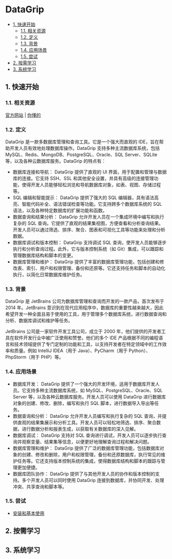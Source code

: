 # DataGrip<!-- omit in toc -->

- [1. 快速开始](#1-快速开始)
  - [1.1. 相关资源](#11-相关资源)
  - [1.2. 定义](#12-定义)
  - [1.3. 背景](#13-背景)
  - [1.4. 应用场景](#14-应用场景)
  - [1.5. 尝试](#15-尝试)
- [2. 按需学习](#2-按需学习)
- [3. 系统学习](#3-系统学习)

## 1. 快速开始

### 1.1. 相关资源

[官方网站](https://www.jetbrains.com/zh-cn/datagrip) | [你懂的](https://3.jetbra.in)

### 1.2. 定义

DataGrip 是一款多数据库管理和查询工具。它是一个强大而直观的 IDE，旨在帮助开发人员有效地处理数据库操作。DataGrip 支持多种主流数据库系统，包括 MySQL、Redis、MongoDB、PostgreSQL、Oracle、SQL Server、SQLite 等，以及各种云数据库服务。DataGrip 的特点有：

- 数据库连接和导航： DataGrip 提供了直观的 UI 界面，用于配置和管理与数据库的连接。它支持 SSH、SSL 和其他安全设置，并具有高级的连接管理功能，使得开发人员能够轻松浏览和导航数据库对象，如表、视图、存储过程等。
- SQL 编辑和智能提示： DataGrip 提供了强大的 SQL 编辑器，具有语法高亮、智能代码补全、语法错误检查等功能。它支持跨多个数据库系统的 SQL 语法，以及各种特定数据库的扩展功能和函数。
- 数据查询和结果分析： DataGrip 允许开发人员在一个集成环境中编写和执行复杂的 SQL 查询。它提供了直观的结果集视图，方便查看和分析查询结果。开发人员可以通过筛选、排序、聚合、图表和可视化工具等功能来处理和分析数据。
- 数据库调试和版本控制： DataGrip 支持调试 SQL 查询，使开发人员能够逐步执行和分析查询过程。此外，它与版本控制系统（如 Git）集成，可以跟踪和管理数据库结构和脚本的变更。
- 数据库管理和维护： DataGrip 提供了丰富的数据库管理功能，包括创建和修改表、索引、用户和权限管理、备份和还原等。它还支持任务和脚本的自动化执行，以简化日常数据库维护任务。

### 1.3. 背景

DataGrip 是 JetBrains 公司为数据库管理和查询而开发的一款产品，首次发布于 2014 年。JetBrains 意识到在现代应用程序中，数据库的重要性越来越大，因此希望开发一种全面且易于使用的工具，用于管理多个数据库系统，进行数据查询和分析、数据库调试和维护等任务。

JetBrains 公司是一家软件开发工具公司，成立于 2000 年，他们提供的开发者工具在软件开发行业中被广泛使用和赞誉。他们的多个 IDE 产品根据不同的编程语言和技术领域提供了专门定制的功能和工具，以支持开发者在特定领域中的工作效率和质量。例如 IntelliJ IDEA（用于 Java）、PyCharm（用于 Python）、PhpStorm（用于 PHP）等。

### 1.4. 应用场景

- 数据库开发： DataGrip 提供了一个强大的开发环境，适用于数据库开发人员。它支持多种主流数据库系统，如 MySQL、PostgreSQL、Oracle、SQL Server 等，以及各种云数据库服务。开发人员可以使用 DataGrip 进行数据库对象的创建、修改、删除，编写和执行 SQL 脚本，进行数据导入导出等任务。
- 数据查询和分析： DataGrip 允许开发人员编写和执行复杂的 SQL 查询，并提供直观的结果集展示和分析工具。开发人员可以轻松地筛选、排序、聚合数据，进行数据分析和报表生成，以获取有关数据库的深入见解。
- 数据库调试： DataGrip 支持对 SQL 查询进行调试，开发人员可以逐步执行查询并观察变量、结果集等信息，以便更好地理解查询过程和解决问题。
- 数据库管理和维护： DataGrip 提供了广泛的数据库管理功能，包括数据库对象的创建、修改和删除，用户和权限管理，备份和还原数据库，执行常见的维护任务等。它还支持版本控制系统的集成，使得数据库结构和脚本的跟踪与管理更加便捷。
- 数据库团队协作： DataGrip 提供了与其他开发人员的协作和版本控制的支持。多个开发人员可以同时使用 DataGrip 连接到数据库，并协同开发、处理冲突、共享查询和脚本等。

### 1.5. 尝试

- [安装和基本使用](./installation-and-basic-use.md)

## 2. 按需学习

## 3. 系统学习
